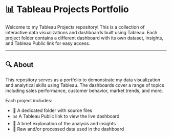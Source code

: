 # 📊 Tableau Projects Portfolio

Welcome to my Tableau Projects repository! This is a collection of interactive data visualizations and dashboards built using Tableau. Each project folder contains a different dashboard with its own dataset, insights, and Tableau Public link for easy access.

---

## 🔍 About

This repository serves as a portfolio to demonstrate my data visualization and analytical skills using Tableau. The dashboards cover a range of topics including sales performance, customer behavior, market trends, and more.

Each project includes:
- 📁 A dedicated folder with source files
- 📊 A Tableau Public link to view the live dashboard
- 📝 A brief explanation of the analysis and insights
- 📂 Raw and/or processed data used in the dashboard
